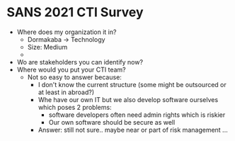 # SANS 2021 CTI Survey


- Where does my organization it in?
    - Dormakaba -> Technology
    - Size: Medium
    - 
- Wo are stakeholders you can identify now?
- Where would you put your CTI team?
    - Not so easy to answer because: 
        - I don't know the current structure (some might be outsourced or at least in abroad?)
        - Whe have our own IT but we also develop software ourselves which poses 2 problems:
            - software developers often need admin rights which is riskier
            - Our own software should be secure as well 
        - Answer: still not sure.. maybe near or part of risk management
...